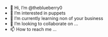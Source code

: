 - 👋 Hi, I’m @theblueberry0
- 👀 I’m interested in puppets
- 🌱 I’m currently learning non of your business
- 💞️ I’m looking to collaborate on ...
- 📫 How to reach me ...

<!---
theblueberry0/theblueberry0 is a ✨ special ✨ repository because its `README.md` (this file) appears on your GitHub profile.
You can click the Preview link to take a look at your changes.
--->
